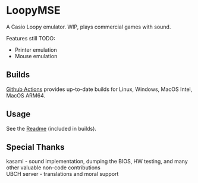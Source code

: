 # LoopyMSE
A Casio Loopy emulator. WIP, plays commercial games with sound.

Features still TODO:
- Printer emulation
- Mouse emulation

## Builds

[Github Actions](actions/) provides up-to-date builds for Linux, Windows, MacOS Intel, MacOS ARM64.

## Usage

See the [Readme](blob/main/assets/README.md) (included in builds).

## Special Thanks
kasami - sound implementation, dumping the BIOS, HW testing, and many other valuable non-code contributions  
UBCH server - translations and moral support
